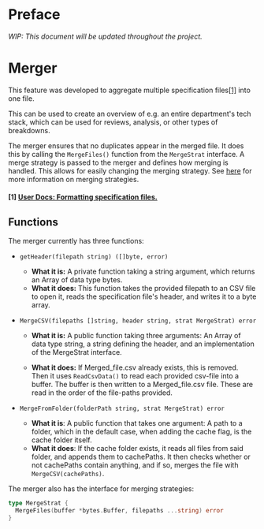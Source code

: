 # Preface

*WIP: This document will be updated throughout the project.*

# Merger

This feature was developed to aggregate multiple specification files[[1]](#1-user-docs--formatting-specification-files) into one file.

This can be used to create an overview of e.g. an entire department's tech stack, which can be used for reviews, analysis, or other types of breakdowns.

The merger ensures that no duplicates appear in the merged file. It does this by calling the `MergeFiles()` function from the `MergeStrat` interface. A merge strategy is passed to the merger and defines how merging is handled. This allows for easily changing the merging strategy. See [here](./merger_strategies.md) for more information on merging strategies.

#### [1] [User Docs: Formatting specification files.](../user_docs/spec_file_format.md)

## Functions

The merger currently has three functions:

* `getHeader(filepath string) ([]byte, error)`
  * **What it is:** A private function taking a string argument, which returns an Array of data type bytes.
  * **What it does:** This function takes the provided filepath to an CSV file to open it, reads the specification file's header, and writes it to a byte array.

* `MergeCSV(filepaths []string, header string, strat MergeStrat) error`
  * **What it is:** A public function taking three arguments: An Array of data type string, a string defining the header, and an implementation of the MergeStrat interface.

  * **What it does:** If Merged_file.csv already exists, this is removed. Then it uses `ReadCsvData()` to read each provided csv-file into a buffer. The buffer is then written to a Merged_file.csv file. These are read in the order of the file-paths provided.
  
* `MergeFromFolder(folderPath string, strat MergeStrat) error`
  * **What it is**: A public function that takes one argument: A path to a folder, which in the default case, when adding the cache flag, is the cache folder itself.
  * **What it does**: If the cache folder exists, it reads all files from said folder, and appends them to cachePaths. It then checks whether or not cachePaths contain anything, and if so, merges the file with `MergeCSV(cachePaths)`.

The merger also has the interface for merging strategies:

```Go
type MergeStrat {
  MergeFiles(buffer *bytes.Buffer, filepaths ...string) error
}
```